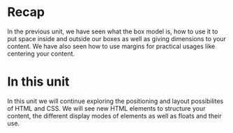# Recap

In the previous unit, we have seen what the box model is, how to use it to put space inside and outside our boxes as well as giving dimensions to your content. We have also seen how to use margins for practical usages like centering your content.

# In this unit

In this unit we will continue exploring the positioning and layout possibilites of HTML and CSS. We will see new HTML elements to structure your content, the different display modes of elements as well as floats and their use.